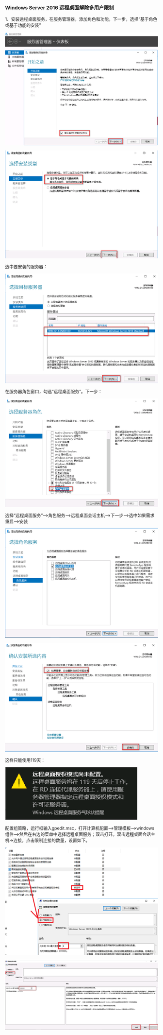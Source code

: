 







### Windows Server 2016 远程桌面解除多用户限制



1、安装远程桌面服务，在服务管理器，添加角色和功能，下一步，选择“基于角色或基于功能的安装”

![image-20201110181813164](assets/image-20201110181813164.png)





![image-20201110181839147](assets/image-20201110181839147.png)

选中要安装的服务器：

![image-20201110181930426](assets/image-20201110181930426.png)





在服务器角色窗口，勾选“远程桌面服务”。下一步：

![image-20201110181954923](assets/image-20201110181954923.png)



选择“远程桌面服务”-->角色服务-->远程桌面会话主机-->下一步-->选中如果需求重启-->安装



![image-20201110182218206](assets/image-20201110182218206.png)





![image-20201110182337325](assets/image-20201110182337325.png)

这样只能使用119天：

![image-20201110182501128](assets/image-20201110182501128.png)

配置组策略，运行框输入gpedit.msc，打开计算机配置–>管理模板—>windows组件—>然后在右边的菜单中选择远程桌面服务；双击打开。双击远程桌面会话主机->连接，点击限制连接的数量，设置如下。

![image-20201110182707586](assets/image-20201110182707586.png)

![image-20201110182837570](assets/image-20201110182837570.png)